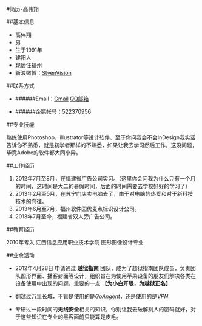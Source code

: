 #简历-高伟翔

##基本信息

- 高伟翔
- 男
- 生于1991年
- 建阳人
- 现居住福州
- 新浪微博：[StvenVision](http://weibo.com/522370956/home?wvr=5&topnav=1&mod=logo)

##联系方式


- ######Email：[Gmail](stvencancer@gmail.con)	[QQ邮箱](522370956@qq.com)

- ######企鹅帐号：522370956

##专业技能

熟练使用Photoshop、illustrator等设计软件、至于你问我会不会InDesign我实话告诉你不熟悉，就是初学者那样的不熟悉，如果让我去学习然后工作，这没问题，毕竟Adobe的软件都大同小异。

##工作经历

1. 2012年7月至8月，在福建省广告公司实习。（这里你会问我为什么只有一个月的时间，这时间是大二的暑假时间，后面的时间需要去学校好好的学习了）
2. 2013年2月至5月，在苏宁门店卖电脑去了，由于对电脑的热爱和对于新科技技术的向往。
3. 2013年6月至7月，福州软件园优麦点标识设计公司。
4. 2013年7月至今，福建省双人旁广告公司。

##教育经历

2010年考入 江西信息应用职业技术学院 图形图像设计专业

##业余活动

- 2012年4月28日 申请通过 [**越狱指南**](http://www.jbguide.me/) 团队，成为了越狱指南团队成员，负责团队图形界面、播客封面等设计，组织旨在为使用苹果设备的朋友们解决各类在设备使用中出现的问题，重要的一点 **【为小白开眼，为越狱正名】** 

- 翻越过万里长城，不管是使用的是*GoAngent*，还是使用的是*VPN*.

- 专研过一段时间的**无线安全**相关的知识，你别让我去破解别人的密码就好，对于这些知识在专业的黑客面前只能算是皮毛。
